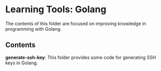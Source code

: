 # Learning Tools: Golang

The contents of this folder are focused on improving knowledge in programming with Golang.

## Contents

**generate-ssh-key**: This folder provides some code for generating SSH keys in Golang.
